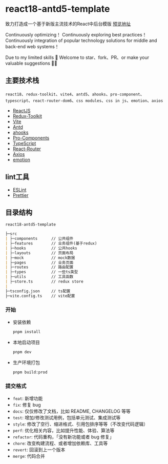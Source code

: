 # react18-antd5-template

致力打造成一个基于新版主流技术的React中后台模版 [预览地址](https://cszo.github.io/react18-antd5-template)

Continuously optimizing！
Continuously exploring best practices！
Continuously integration of popular technology solutions for middle and back-end web systems！

Due to my limited skills 🤏 Welcome to star、fork、PR、or make your valuable suggestions 👏👏

## 主要技术栈

`react18`、`redux-toolkit`、`vite4`、`antd5`、`ahooks`、`pro-component`、`typescript`、`react-router-dom6`、`css modules`、`css in js`、`emotion`、`axios`

- [ReactJS](https://react.dev/)
- [Redux-Toolkit](https://redux-toolkit.js.org/introduction/getting-started)
- [Vite](https://vitejs.dev)
- [Antd](https://ant.design)
- [ahooks](https://ahooks.js.org/)
- [Pro-Components](https://procomponents.ant.design/components)
- [TypeScript](https://www.typescriptlang.org)
- [React-Router](https://reactrouter.com/en/main)
- [Axios](https://axios-http.com/docs/intro)
- [emotion](https://emotion.sh/docs/introduction)

## lint工具

- [ESLint](https://eslint.org)
- [Prettier](https://prettier.io)

## 目录结构

```markdown
react18-antd5-template

├─src
| ├─components      // 公共组件
| ├─features        // 业务组件(基于redux)
| ├─hooks           // 公共hooks
| ├─layouts         // 页面布局
| ├─mock            // mock数据
| ├─pages           // 业务页面
| ├─routes          // 路由配置
| ├─types           // 一些ts类型
| ├─utils           // 工具函数
| ├─store.ts        // redux store
| 
├─tsconfig.json     // ts配置
├─vite.config.ts    // vite配置
```

### 开始

- 安装依赖

   ```bash
   pnpm install
   ```

- 本地启动项目

   ```bash
   pnpm dev
   ```

- 生产环境打包

  ```bash
  pnpm build:prod
  ```

### 提交格式

- `feat`: 新增功能
- `fix`: 修复 bug
- `docs`: 仅仅修改了文档，比如 README, CHANGELOG 等等
- `test`: 增加/修改测试用例，包括单元测试、集成测试等
- `style`: 修改了空行、缩进格式、引用包排序等等（不改变代码逻辑）
- `perf`: 优化相关内容，比如提升性能、体验、算法等
- `refactor`: 代码重构，「没有新功能或者 bug 修复」
- `chore`: 改变构建流程、或者增加依赖库、工具等
- `revert`: 回滚到上一个版本
- `merge`: 代码合并
